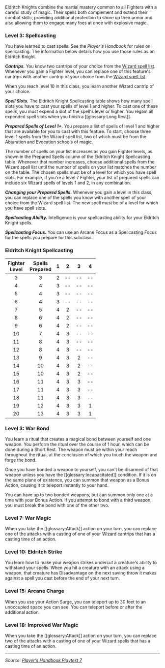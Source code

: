 Eldritch Knights combine the martial mastery common to all Fighters with a careful study of magic. Their spells both complement and extend their combat skills, providing additional protection to shore up their armor and also allowing them to engage many foes at once with explosive magic.

### Level 3: Spellcasting

You have learned to cast spells. See the _Player's Handbook_ for rules on spellcasting. The information below details how you use those rules as an Eldritch Knight.

***Cantrips.*** You know two cantrips of your choice from the [Wizard spell list](/dnd/class_spell_list/wizard/true). Whenever you gain a Fighter level, you can replace one of this feature's cantrips with another cantrip of your choice from the [Wizard spell list](/dnd/class_spell_list/wizard/true).

When you reach level 10 in this class, you learn another Wizard cantrip of your choice.

***Spell Slots.*** The Eldritch Knight Spellcasting table shows how many spell slots you have to cast your spells of level 1 and higher. To cast one of these spells, you must expend a slot of the spell's level or higher. You regain all expended spell slots when you finish a [[glossary:Long Rest]].

***Prepared Spells of Level 1+.*** You prepare a list of spells of level 1 and higher that are available for you to cast with this feature. To start, choose three level 1 spells from the Wizard spell list, two of which must be from the Abjuration and Evocation schools of magic.

The number of spells on your list increases as you gain Fighter levels, as shown in the Prepared Spells column of the Eldritch Knight Spellcasting table. Whenever that number increases, choose additional spells from the Wizard spell list until the number of spells on your list matches the number on the table. The chosen spells must be of a level for which you have spell slots. For example, if you're a level 7 Fighter, your list of prepared spells can include six Wizard spells of levels 1 and 2, in any combination.

***Changing your Prepared Spells.*** Whenever you gain a level in this class, you can replace one of the spells you know with another spell of your choice from the Wizard spell list. The new spell must be of a level for which you have spell slots.

***Spellcasting Ability.*** Intelligence is your spellcasting ability for your Eldritch Knight spells.

***Spellcasting Focus.*** You can use an Arcane Focus as a Spellcasting Focus for the spells you prepare for this subclass.

### Eldritch Knight Spellcasting

| Fighter<br>Level | Spells<br>Prepared | 1 | 2  | 3  | 4  |
|:----------------:|:------------------:|:-:|:--:|:--:|:--:|
|        3         |         3          | 2 | -- | -- | -- |
|        4         |         4          | 3 | -- | -- | -- |
|        5         |         4          | 3 | -- | -- | -- |
|        6         |         4          | 3 | -- | -- | -- |
|        7         |         5          | 4 | 2  | -- | -- |
|        8         |         6          | 4 | 2  | -- | -- |
|        9         |         6          | 4 | 2  | -- | -- |
|        10        |         7          | 4 | 3  | -- | -- |
|        11        |         8          | 4 | 3  | -- | -- |
|        12        |         8          | 4 | 3  | -- | -- |
|        13        |         9          | 4 | 3  | 2  | -- |
|        14        |         10         | 4 | 3  | 2  | -- |
|        15        |         10         | 4 | 3  | 2  | -- |
|        16        |         11         | 4 | 3  | 3  | -- |
|        17        |         11         | 4 | 3  | 3  | -- |
|        18        |         11         | 4 | 3  | 3  | -- |
|        19        |         12         | 4 | 3  | 3  | 1  |
|        20        |         13         | 4 | 3  | 3  | 1  |

### Level 3: War Bond

You learn a ritual that creates a magical bond between yourself and one weapon. You perform the ritual over the course of 1 hour, which can be done during a Short Rest. The weapon must be within your reach throughout the ritual, at the conclusion of which you touch the weapon and forge the bond.

Once you have bonded a weapon to yourself, you can't be disarmed of that weapon unless you have the [[glossary:Incapacitated]] condition. If it is on the same plane of existence, you can summon that weapon as a Bonus Action, causing it to teleport instantly to your hand.

You can have up to two bonded weapons, but can summon only one at a time with your Bonus Action. If you attempt to bond with a third weapon, you must break the bond with one of the other two.

### Level 7: War Magic

When you take the [[glossary:Attack]] action on your turn, you can replace one of the attacks with a casting of one of your Wizard cantrips that has a casting time of an action.

### Level 10: Eldritch Strike

You learn how to make your weapon strikes undercut a creature's ability to withstand your spells. When you hit a creature with an attack using a weapon, that creature has Disadvantage on the next saving throw it makes against a spell you cast before the end of your next turn.

### Level 15: Arcane Charge

When you use your Action Surge, you can teleport up to 30 feet to an unoccupied space you can see. You can teleport before or after the additional action.

### Level 18: Improved War Magic

When you take the [[glossary:Attack]] action on your turn, you can replace two of the attacks with a casting of one of your Wizard spells that has a casting time of an action.

----

_Source: [Player's Handbook Playtest 7](https://www.dndbeyond.com/sources/ua/ph-playtest-7)_
